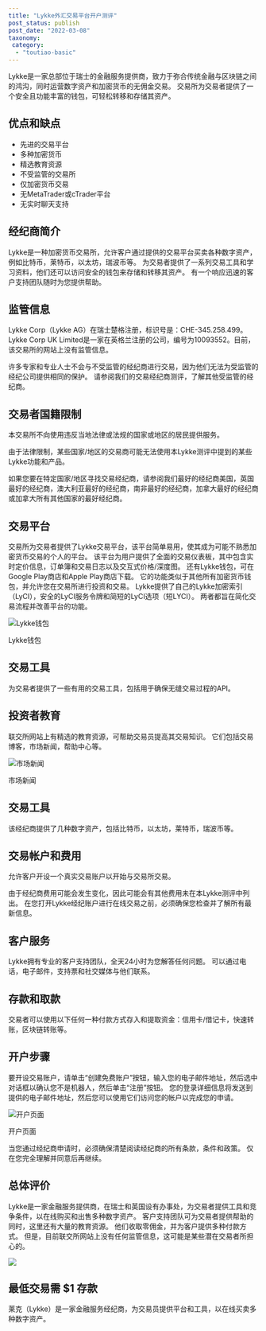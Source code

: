```yaml
---
title: "Lykke外汇交易平台开户测评"
post_status: publish
post_date: "2022-03-08"
taxonomy:
 category: 
  - "toutiao-basic"
---
```


Lykke是一家总部位于瑞士的金融服务提供商，致力于弥合传统金融与区块链之间的鸿沟，同时运营数字资产和加密货币的无佣金交易。 交易所为交易者提供了一个安全且功能丰富的钱包，可轻松转移和存储其资产。

## 优点和缺点
- 先进的交易平台
- 多种加密货币
- 精选教育资源
- 不受监管的交易所
- 仅加密货币交易
- 无MetaTrader或cTrader平台
- 无实时聊天支持


## 经纪商简介

Lykke是一种加密货币交易所，允许客户通过提供的交易平台买卖各种数字资产，例如比特币，莱特币，以太坊，瑞波币等。 为交易者提供了一系列交易工具和学习资料，他们还可以访问安全的钱包来存储和转移其资产。 有一个响应迅速的客户支持团队随时为您提供帮助。

## 监管信息

Lykke Corp（Lykke AG）在瑞士楚格注册，标识号是：CHE-345.258.499。 Lykke Corp UK Limited是一家在英格兰注册的公司，编号为10093552。目前，该交易所的网站上没有监管信息。

许多专家和专业人士不会与不受监管的经纪商进行交易，因为他们无法为受监管的经纪公司提供相同的保护。 请参阅我们的交易经纪商测评，了解其他受监管的经纪商。

## 交易者国籍限制

本交易所不向使用违反当地法律或法规的国家或地区的居民提供服务。

由于法律限制，某些国家/地区的交易商可能无法使用本Lykke测评中提到的某些Lykke功能和产品。

如果您要在特定国家/地区寻找交易经纪商，请参阅我们最好的经纪商美国，英国最好的经纪商，澳大利亚最好的经纪商，南非最好的经纪商，加拿大最好的经纪商或加拿大所有其他国家的最好经纪商。

## 交易平台

交易所为交易者提供了Lykke交易平台，该平台简单易用，使其成为可能不熟悉加密货币交易的个人的平台。 该平台为用户提供了全面的交易仪表板，其中包含实时定价信息，订单簿和交易日志以及交互式价格/深度图。 还有Lykke钱包，可在Google Play商店和Apple Play商店下载。 它的功能类似于其他所有加密货币钱包，并允许您在交易所进行投资和交易。 Lykke提供了自己的Lykke加密索引（LyCI），安全的LyCI服务令牌和简短的LyCI选项（短LYCI）。 两者都旨在简化交易流程并改善平台的功能。

![Lykke钱包](https://cdn.fendou.la/funstoutiao/2020/12/Lykke-Review-Lykke-Wallet-994x1024.jpg "Lykke钱包")

Lykke钱包

## 交易工具

为交易者提供了一些有用的交易工具，包括用于确保无缝交易过程的API。

## 投资者教育

联交所网站上有精选的教育资源，可帮助交易员提高其交易知识。 它们包括交易博客，市场新闻，帮助中心等。

![市场新闻](https://cdn.fendou.la/funstoutiao/2020/12/Lykke-Review-News.jpg "市场新闻")

市场新闻

## 交易工具

该经纪商提供了几种数字资产，包括比特币，以太坊，莱特币，瑞波币等。

## 交易帐户和费用

允许客户开设一个真实交易账户以开始与交易所交易。

由于经纪商费用可能会发生变化，因此可能会有其他费用未在本Lykke测评中列出。 在您打开Lykke经纪账户进行在线交易之前，必须确保您检查并了解所有最新信息。

## 客户服务

Lykke拥有专业的客户支持团队，全天24小时为您解答任何问题。 可以通过电话，电子邮件，支持票和社交媒体与他们联系。

## 存款和取款

交易者可以使用以下任何一种付款方式存入和提取资金：信用卡/借记卡，快速转账，区块链转账等。

## 开户步骤

要开设交易账户，请单击“创建免费账户”按钮，输入您的电子邮件地址，然后选中对话框以确认您不是机器人，然后单击“注册”按钮。 您的登录详细信息将发送到提供的电子邮件地址，然后您可以使用它们访问您的帐户以完成您的申请。

![开户页面](https://cdn.fendou.la/funstoutiao/2020/12/Lykke-Review-Account-Opening-Page.jpg "开户页面")

开户页面

当您通过经纪商申请时，必须确保清楚阅读经纪商的所有条款，条件和政策。 仅在您完全理解并同意后再继续。

## 总体评价

Lykke是一家金融服务提供商，在瑞士和英国设有办事处，为交易者提供工具和竞争条件，以在线购买和出售多种数字资产。 客户支持团队可为交易者提供帮助的同时，这里还有大量的教育资源。 他们收取零佣金，并为客户提供多种付款方式。 但是，目前联交所网站上没有任何监管信息，这可能是某些潜在交易者所担心的。

![](https://cdn.fendou.la/funstoutiao/2020/12/Lykke-Logo.png)

## 最低交易需 $1 存款

莱克（Lykke）是一家金融服务经纪商，为交易员提供平台和工具，以在线买卖多种数字资产。

